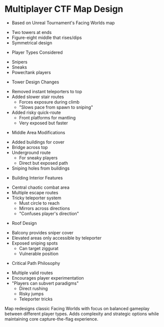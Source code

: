 # Multiplayer CTF Map Design

* Based on Unreal Tournament's Facing Worlds map
 - Two towers at ends
 - Figure-eight middle that rises/dips
 - Symmetrical design

* Player Types Considered
 - Snipers
 - Sneaks 
 - Power/tank players

* Tower Design Changes
 - Removed instant teleporters to top
 - Added slower stair routes
   * Forces exposure during climb
   * "Slows pace from spawn to sniping"
 - Added risky quick-route
   * Front platforms for mantling
   * Very exposed but faster

* Middle Area Modifications 
 - Added buildings for cover
 - Bridge across top
 - Underground route
   * For sneaky players
   * Direct but exposed path
 - Sniping holes from buildings

* Building Interior Features
 - Central chaotic combat area 
 - Multiple escape routes
 - Tricky teleporter system
   * Must circle to reach
   * Mirrors across directions
   * "Confuses player's direction"

* Roof Design
 - Balcony provides sniper cover
 - Elevated areas only accessible by teleporter
 - Exposed sniping spots
   * Can target ziggurat
   * Vulnerable position

* Critical Path Philosophy
 - Multiple valid routes
 - Encourages player experimentation
 - "Players can subvert paradigms"
   * Direct rushing
   * Risky jumps
   * Teleporter tricks

Map redesigns classic Facing Worlds with focus on balanced gameplay between different player types. Adds complexity and strategic options while maintaining core capture-the-flag experience.